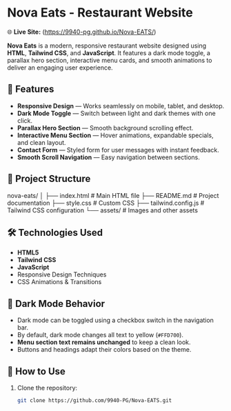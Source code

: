 # Nova Eats - Restaurant Website  

🌐 **Live Site:** (https://9940-pg.github.io/Nova-EATS/)  

**Nova Eats** is a modern, responsive restaurant website designed using **HTML**, **Tailwind CSS**, and **JavaScript**. It features a dark mode toggle, a parallax hero section, interactive menu cards, and smooth animations to deliver an engaging user experience.  

## 🌟 Features  

- **Responsive Design** — Works seamlessly on mobile, tablet, and desktop.  
- **Dark Mode Toggle** — Switch between light and dark themes with one click.  
- **Parallax Hero Section** — Smooth background scrolling effect.  
- **Interactive Menu Section** — Hover animations, expandable specials, and clean layout.  
- **Contact Form** — Styled form for user messages with instant feedback.  
- **Smooth Scroll Navigation** — Easy navigation between sections.  

## 📂 Project Structure  
nova-eats/
│
├── index.html # Main HTML file
├── README.md # Project documentation
├── style.css # Custom CSS
├── tailwind.config.js # Tailwind CSS configuration
└── assets/ # Images and other assets


## 🛠 Technologies Used  

- **HTML5**  
- **Tailwind CSS**  
- **JavaScript**  
- Responsive Design Techniques  
- CSS Animations & Transitions  

## 🎨 Dark Mode Behavior  

- Dark mode can be toggled using a checkbox switch in the navigation bar.  
- By default, dark mode changes all text to yellow (`#FFD700`).  
- **Menu section text remains unchanged** to keep a clean look.  
- Buttons and headings adapt their colors based on the theme.  

## 🚀 How to Use  

1. Clone the repository:  
   ```bash
   git clone https://github.com/9940-PG/Nova-EATS.git

